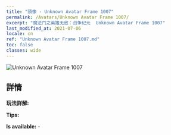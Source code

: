 ```yaml
---
title: "頭像 - Unknown Avatar Frame 1007"
permalink: /Avatars/Unknown Avatar Frame 1007/
excerpt: "魔法门之英雄无敌：战争纪元  Unknown Avatar Frame 1007"
last_modified_at: 2021-07-06
locale: cn
ref: "Unknown Avatar Frame 1007.md"
toc: false
classes: wide
---
```

 ![Unknown Avatar Frame 1007](/images/a/avatarFrame_7.png)

## 詳情

 **玩法詳解:**  

 **Tips:**  

 **Is available:**  - 


